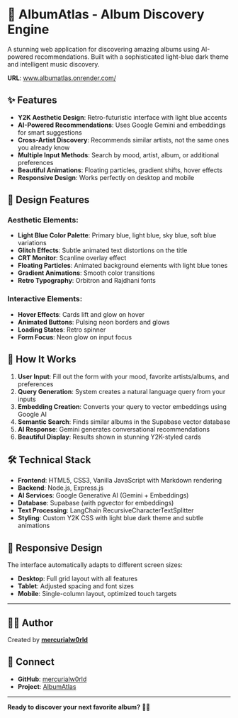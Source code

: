 # 🎵 AlbumAtlas - Album Discovery Engine

A stunning web application for discovering amazing albums using AI-powered recommendations. Built with a sophisticated light-blue dark theme and intelligent music discovery.

**URL**: www.albumatlas.onrender.com/

## ✨ Features

- **Y2K Aesthetic Design**: Retro-futuristic interface with light blue accents
- **AI-Powered Recommendations**: Uses Google Gemini and embeddings for smart suggestions
- **Cross-Artist Discovery**: Recommends similar artists, not the same ones you already know
- **Multiple Input Methods**: Search by mood, artist, album, or additional preferences
- **Beautiful Animations**: Floating particles, gradient shifts, hover effects
- **Responsive Design**: Works perfectly on desktop and mobile

## 🎨 Design Features

### Aesthetic Elements:
- **Light Blue Color Palette**: Primary blue, light blue, sky blue, soft blue variations
- **Glitch Effects**: Subtle animated text distortions on the title
- **CRT Monitor**: Scanline overlay effect
- **Floating Particles**: Animated background elements with light blue tones
- **Gradient Animations**: Smooth color transitions
- **Retro Typography**: Orbitron and Rajdhani fonts

### Interactive Elements:
- **Hover Effects**: Cards lift and glow on hover
- **Animated Buttons**: Pulsing neon borders and glows
- **Loading States**: Retro spinner 
- **Form Focus**: Neon glow on input focus

## 🎵 How It Works

1. **User Input**: Fill out the form with your mood, favorite artists/albums, and preferences
2. **Query Generation**: System creates a natural language query from your inputs
3. **Embedding Creation**: Converts your query to vector embeddings using Google AI
4. **Semantic Search**: Finds similar albums in the Supabase vector database
5. **AI Response**: Gemini generates conversational recommendations
6. **Beautiful Display**: Results shown in stunning Y2K-styled cards

## 🛠️ Technical Stack

- **Frontend**: HTML5, CSS3, Vanilla JavaScript with Markdown rendering
- **Backend**: Node.js, Express.js
- **AI Services**: Google Generative AI (Gemini + Embeddings)
- **Database**: Supabase (with pgvector for embeddings)
- **Text Processing**: LangChain RecursiveCharacterTextSplitter
- **Styling**: Custom Y2K CSS with light blue dark theme and subtle animations

## 📱 Responsive Design

The interface automatically adapts to different screen sizes:
- **Desktop**: Full grid layout with all features
- **Tablet**: Adjusted spacing and font sizes
- **Mobile**: Single-column layout, optimized touch targets

---

## 👨‍💻 Author

Created by **[mercurialw0rld](https://github.com/mercurialw0rld)** 
## 🌟 Connect

- **GitHub**: [mercurialw0rld](https://github.com/mercurialw0rld)
- **Project**: [AlbumAtlas](https://github.com/mercurialw0rld/albumatlas)

---

**Ready to discover your next favorite album?** 🎵✨
